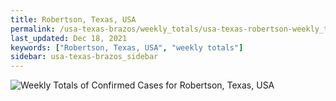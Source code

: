 ```yaml
---
title: Robertson, Texas, USA
permalink: /usa-texas-brazos/weekly_totals/usa-texas-robertson-weekly_totals.html
last_updated: Dec 18, 2021
keywords: ["Robertson, Texas, USA", "weekly totals"]
sidebar: usa-texas-brazos_sidebar
---
```


![Weekly Totals of Confirmed Cases for Robertson, Texas, USA](/covid_tracker/images/graphs/usa-texas-robertson-weekly_totals_graph.png)
